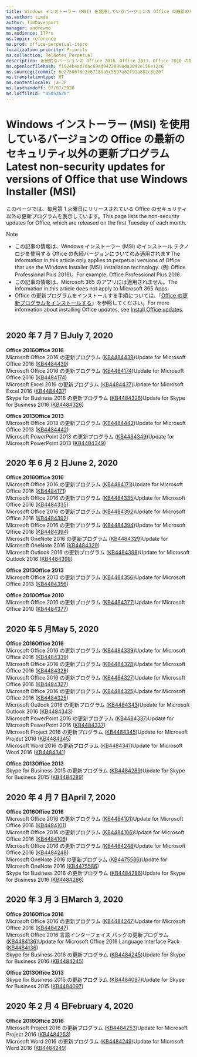 ```yaml
---
title: Windows インストーラー (MSI) を使用しているバージョンの Office の最新のセキュリティ以外の更新プログラム
ms.author: timda
author: TimDavenport
manager: andrewmo
ms.audience: ITPro
ms.topic: reference
ms.prod: office-perpetual-itpro
localization_priority: Priority
ms.collection: RelNotes_Perpetual
description: 永続的なバージョンの Office 2016、Office 2013、Office 2010 の最新のセキュリティ以外の更新プログラム情報へのリンクを IT 技術者に提供します
ms.openlocfilehash: f1924b4ad7dac69ad94228998da3042e156e12c6
ms.sourcegitcommit: 6e27566f8c2e6718da5c5597a62f91a882c8b20f
ms.translationtype: HT
ms.contentlocale: ja-JP
ms.lasthandoff: 07/07/2020
ms.locfileid: "45052620"
---
```

# <a name="latest-non-security-updates-for-versions-of-office-that-use-windows-installer-msi"></a><span data-ttu-id="51724-103">Windows インストーラー (MSI) を使用しているバージョンの Office の最新のセキュリティ以外の更新プログラム</span><span class="sxs-lookup"><span data-stu-id="51724-103">Latest non-security updates for versions of Office that use Windows Installer (MSI)</span></span>

<span data-ttu-id="51724-104">このページでは、毎月第 1 火曜日にリリースされている Office のセキュリティ以外の更新プログラムを表示しています。</span><span class="sxs-lookup"><span data-stu-id="51724-104">This page lists the non-security updates for Office, which are released on the first Tuesday of each month.</span></span>

> [!NOTE]
> - <span data-ttu-id="51724-105">この記事の情報は、Windows インストーラー (MSI) のインストール テクノロジを使用する Office の永続バージョンについてのみ適用されます</span><span class="sxs-lookup"><span data-stu-id="51724-105">The information in this article only applies to perpetual versions of Office that use the Windows Installer (MSI) installation technology.</span></span> <span data-ttu-id="51724-106">(例: Office Professional Plus 2016)。</span><span class="sxs-lookup"><span data-stu-id="51724-106">For example, Office Professional Plus 2016.</span></span>
> - <span data-ttu-id="51724-107">この記事の情報は、Microsoft 365 のアプリには適用されません。</span><span class="sxs-lookup"><span data-stu-id="51724-107">The information in this article does not apply to Microsoft 365 Apps.</span></span>
> - <span data-ttu-id="51724-108">Office の更新プログラムをインストールする手順については、「[Office の更新プログラムをインストールする](https://support.office.com/article/2ab296f3-7f03-43a2-8e50-46de917611c5)」を参照してください。</span><span class="sxs-lookup"><span data-stu-id="51724-108">For more information about installing Office updates, see [Install Office updates](https://support.office.com/article/2ab296f3-7f03-43a2-8e50-46de917611c5).</span></span>
<br/><br/>

## <a name="july-7-2020"></a><span data-ttu-id="51724-109">2020 年 7 月 7 日</span><span class="sxs-lookup"><span data-stu-id="51724-109">July 7, 2020</span></span>

<span data-ttu-id="51724-110">**Office 2016**</span><span class="sxs-lookup"><span data-stu-id="51724-110">**Office 2016**</span></span><br/>
<span data-ttu-id="51724-111">Microsoft Office 2016 の更新プログラム ([KB4484439](https://support.microsoft.com/help/4484439))</span><span class="sxs-lookup"><span data-stu-id="51724-111">Update for Microsoft Office 2016 ([KB4484439](https://support.microsoft.com/help/4484439))</span></span><br/> <span data-ttu-id="51724-112">Microsoft Office 2016 の更新プログラム ([KB4484174](https://support.microsoft.com/help/4484174))</span><span class="sxs-lookup"><span data-stu-id="51724-112">Update for Microsoft Office 2016 ([KB4484174](https://support.microsoft.com/help/4484174))</span></span><br/> <span data-ttu-id="51724-113">Microsoft Excel 2016 の更新プログラム ([KB4484437](https://support.microsoft.com/help/4484437))</span><span class="sxs-lookup"><span data-stu-id="51724-113">Update for Microsoft Excel 2016 ([KB4484437](https://support.microsoft.com/help/4484437))</span></span><br/>
<span data-ttu-id="51724-114">Skype for Business 2016 の更新プログラム ([KB4484326](https://support.microsoft.com/help/4484326))</span><span class="sxs-lookup"><span data-stu-id="51724-114">Update for Skype for Business 2016 ([KB4484326](https://support.microsoft.com/help/4484326))</span></span><br/> 

<span data-ttu-id="51724-115">**Office 2013**</span><span class="sxs-lookup"><span data-stu-id="51724-115">**Office 2013**</span></span><br/>
<span data-ttu-id="51724-116">Microsoft Office 2013 の更新プログラム ([KB4484442](https://support.microsoft.com/help/4484442))</span><span class="sxs-lookup"><span data-stu-id="51724-116">Update for Microsoft Office 2013 ([KB4484442](https://support.microsoft.com/help/4484442))</span></span><br/> <span data-ttu-id="51724-117">Microsoft PowerPoint 2013 の更新プログラム ([KB4484349](https://support.microsoft.com/help/4484349))</span><span class="sxs-lookup"><span data-stu-id="51724-117">Update for Microsoft PowerPoint 2013 ([KB4484349](https://support.microsoft.com/help/4484349))</span></span><br/> 


## <a name="june-2-2020"></a><span data-ttu-id="51724-118">2020 年 6 月 2 日</span><span class="sxs-lookup"><span data-stu-id="51724-118">June 2, 2020</span></span>

<span data-ttu-id="51724-119">**Office 2016**</span><span class="sxs-lookup"><span data-stu-id="51724-119">**Office 2016**</span></span><br/>
<span data-ttu-id="51724-120">Microsoft Office 2016 の更新プログラム ([KB4484171](https://support.microsoft.com/help/4484171))</span><span class="sxs-lookup"><span data-stu-id="51724-120">Update for Microsoft Office 2016 ([KB4484171](https://support.microsoft.com/help/4484171))</span></span><br/> <span data-ttu-id="51724-121">Microsoft Office 2016 の更新プログラム ([KB4484335](https://support.microsoft.com/help/4484335))</span><span class="sxs-lookup"><span data-stu-id="51724-121">Update for Microsoft Office 2016 ([KB4484335](https://support.microsoft.com/help/4484335))</span></span><br/> <span data-ttu-id="51724-122">Microsoft Office 2016 の更新プログラム ([KB4484392](https://support.microsoft.com/help/4484392))</span><span class="sxs-lookup"><span data-stu-id="51724-122">Update for Microsoft Office 2016 ([KB4484392](https://support.microsoft.com/help/4484392))</span></span><br/> <span data-ttu-id="51724-123">Microsoft Office 2016 の更新プログラム ([KB4484394](https://support.microsoft.com/help/4484394))</span><span class="sxs-lookup"><span data-stu-id="51724-123">Update for Microsoft Office 2016 ([KB4484394](https://support.microsoft.com/help/4484394))</span></span><br/> <span data-ttu-id="51724-124">Microsoft OneNote 2016 の更新プログラム ([KB4484329](https://support.microsoft.com/help/4484329))</span><span class="sxs-lookup"><span data-stu-id="51724-124">Update for Microsoft OneNote 2016 ([KB4484329](https://support.microsoft.com/help/4484329))</span></span><br/>
<span data-ttu-id="51724-125">Microsoft Outlook 2016 の更新プログラム ([KB4484398](https://support.microsoft.com/help/4484398))</span><span class="sxs-lookup"><span data-stu-id="51724-125">Update for Microsoft Outlook 2016 ([KB4484398](https://support.microsoft.com/help/4484398))</span></span><br/> 

<span data-ttu-id="51724-126">**Office 2013**</span><span class="sxs-lookup"><span data-stu-id="51724-126">**Office 2013**</span></span><br/>
<span data-ttu-id="51724-127">Microsoft Office 2013 の更新プログラム ([KB4484356](https://support.microsoft.com/help/4484356))</span><span class="sxs-lookup"><span data-stu-id="51724-127">Update for Microsoft Office 2013 ([KB4484356](https://support.microsoft.com/help/4484356))</span></span><br/> 

<span data-ttu-id="51724-128">**Office 2010**</span><span class="sxs-lookup"><span data-stu-id="51724-128">**Office 2010**</span></span><br/>
<span data-ttu-id="51724-129">Microsoft Office 2010 の更新プログラム ([KB4484377](https://support.microsoft.com/help/4484377))</span><span class="sxs-lookup"><span data-stu-id="51724-129">Update for Microsoft Office 2010 ([KB4484377](https://support.microsoft.com/help/4484377))</span></span><br/> 


## <a name="may-5-2020"></a><span data-ttu-id="51724-130">2020 年 5 月</span><span class="sxs-lookup"><span data-stu-id="51724-130">May 5, 2020</span></span>

<span data-ttu-id="51724-131">**Office 2016**</span><span class="sxs-lookup"><span data-stu-id="51724-131">**Office 2016**</span></span><br/>
<span data-ttu-id="51724-132">Microsoft Office 2016 の更新プログラム ([KB4484339](https://support.microsoft.com/help/4484339))</span><span class="sxs-lookup"><span data-stu-id="51724-132">Update for Microsoft Office 2016 ([KB4484339](https://support.microsoft.com/help/4484339))</span></span><br/> <span data-ttu-id="51724-133">Microsoft Office 2016 の更新プログラム ([KB4484328](https://support.microsoft.com/help/4484328))</span><span class="sxs-lookup"><span data-stu-id="51724-133">Update for Microsoft Office 2016 ([KB4484328](https://support.microsoft.com/help/4484328))</span></span><br/> <span data-ttu-id="51724-134">Microsoft Office 2016 の更新プログラム ([KB4484327](https://support.microsoft.com/help/4484327))</span><span class="sxs-lookup"><span data-stu-id="51724-134">Update for Microsoft Office 2016 ([KB4484327](https://support.microsoft.com/help/4484327))</span></span><br/> <span data-ttu-id="51724-135">Microsoft Office 2016 の更新プログラム ([KB4484325](https://support.microsoft.com/help/4484325))</span><span class="sxs-lookup"><span data-stu-id="51724-135">Update for Microsoft Office 2016 ([KB4484325](https://support.microsoft.com/help/4484325))</span></span><br/> <span data-ttu-id="51724-136">Microsoft Outlook 2016 の更新プログラム ([KB4484343](https://support.microsoft.com/help/4484343))</span><span class="sxs-lookup"><span data-stu-id="51724-136">Update for Microsoft Outlook 2016 ([KB4484343](https://support.microsoft.com/help/4484343))</span></span><br/> <span data-ttu-id="51724-137">Microsoft PowerPoint 2016 の更新プログラム ([KB4484337](https://support.microsoft.com/help/4484337))</span><span class="sxs-lookup"><span data-stu-id="51724-137">Update for Microsoft PowerPoint 2016 ([KB4484337](https://support.microsoft.com/help/4484337))</span></span><br/> <span data-ttu-id="51724-138">Microsoft Project 2016 の更新プログラム ([KB4484345](https://support.microsoft.com/help/4484345))</span><span class="sxs-lookup"><span data-stu-id="51724-138">Update for Microsoft Project 2016 ([KB4484345](https://support.microsoft.com/help/4484345))</span></span><br/> <span data-ttu-id="51724-139">Microsoft Word 2016 の更新プログラム ([KB4484341](https://support.microsoft.com/help/4484341))</span><span class="sxs-lookup"><span data-stu-id="51724-139">Update for Microsoft Word 2016 ([KB4484341](https://support.microsoft.com/help/4484341))</span></span><br/> 


<span data-ttu-id="51724-140">**Office 2013**</span><span class="sxs-lookup"><span data-stu-id="51724-140">**Office 2013**</span></span><br/>
<span data-ttu-id="51724-141">Skype for Business 2015 の更新プログラム ([KB4484289](https://support.microsoft.com/help/4484289))</span><span class="sxs-lookup"><span data-stu-id="51724-141">Update for Skype for Business 2015 ([KB4484289](https://support.microsoft.com/help/4484289))</span></span><br/>

## <a name="april-7-2020"></a><span data-ttu-id="51724-142">2020 年 4 月 7 日</span><span class="sxs-lookup"><span data-stu-id="51724-142">April 7, 2020</span></span>

<span data-ttu-id="51724-143">**Office 2016**</span><span class="sxs-lookup"><span data-stu-id="51724-143">**Office 2016**</span></span><br/>
<span data-ttu-id="51724-144">Microsoft Office 2016 の更新プログラム ([KB4484101](https://support.microsoft.com/help/4484101))</span><span class="sxs-lookup"><span data-stu-id="51724-144">Update for Microsoft Office 2016 ([KB4484101](https://support.microsoft.com/help/4484101))</span></span><br/>
<span data-ttu-id="51724-145">Microsoft Office 2016 の更新プログラム ([KB4484106](https://support.microsoft.com/help/4484106))</span><span class="sxs-lookup"><span data-stu-id="51724-145">Update for Microsoft Office 2016 ([KB4484106](https://support.microsoft.com/help/4484106))</span></span><br/>
<span data-ttu-id="51724-146">Microsoft Office 2016 の更新プログラム ([KB4484248](https://support.microsoft.com/help/4484248))</span><span class="sxs-lookup"><span data-stu-id="51724-146">Update for Microsoft Office 2016 ([KB4484248](https://support.microsoft.com/help/4484248))</span></span><br/>
<span data-ttu-id="51724-147">Microsoft OneNote 2016 の更新プログラム ([KB4475586](https://support.microsoft.com/help/4475586))</span><span class="sxs-lookup"><span data-stu-id="51724-147">Update for Microsoft OneNote 2016 ([KB4475586](https://support.microsoft.com/help/4475586))</span></span><br/>
<span data-ttu-id="51724-148">Skype for Business 2016 の更新プログラム ([KB4484286](https://support.microsoft.com/help/4484286))</span><span class="sxs-lookup"><span data-stu-id="51724-148">Update for Skype for Business 2016 ([KB4484286](https://support.microsoft.com/help/4484286))</span></span> <br/>


## <a name="march-3-2020"></a><span data-ttu-id="51724-149">2020 年 3 月 3 日</span><span class="sxs-lookup"><span data-stu-id="51724-149">March 3, 2020</span></span>

<span data-ttu-id="51724-150">**Office 2016**</span><span class="sxs-lookup"><span data-stu-id="51724-150">**Office 2016**</span></span><br/>
<span data-ttu-id="51724-151">Microsoft Office 2016 の更新プログラム ([KB4484247](https://support.microsoft.com/help/4484247))</span><span class="sxs-lookup"><span data-stu-id="51724-151">Update for Microsoft Office 2016 ([KB4484247](https://support.microsoft.com/help/4484247))</span></span><br/> <span data-ttu-id="51724-152">Microsoft Office 2016 言語インターフェイス パックの更新プログラム ([KB4484136](https://support.microsoft.com/help/4484136))</span><span class="sxs-lookup"><span data-stu-id="51724-152">Update for Microsoft Office 2016 Language Interface Pack ([KB4484136](https://support.microsoft.com/help/4484136))</span></span><br/>
<span data-ttu-id="51724-153">Skype for Business 2016 の更新プログラム ([KB4484245](https://support.microsoft.com/help/4484245))</span><span class="sxs-lookup"><span data-stu-id="51724-153">Update for Skype for Business 2016 ([KB4484245](https://support.microsoft.com/help/4484245))</span></span> <br/>

<span data-ttu-id="51724-154">**Office 2013**</span><span class="sxs-lookup"><span data-stu-id="51724-154">**Office 2013**</span></span><br/>
<span data-ttu-id="51724-155">Skype for Business 2015 の更新プログラム ([KB4484097](https://support.microsoft.com/help/4484097))</span><span class="sxs-lookup"><span data-stu-id="51724-155">Update for Skype for Business 2015 ([KB4484097](https://support.microsoft.com/help/4484097))</span></span><br/>


## <a name="february-4-2020"></a><span data-ttu-id="51724-156">2020 年 2 月 4 日</span><span class="sxs-lookup"><span data-stu-id="51724-156">February 4, 2020</span></span>

<span data-ttu-id="51724-157">**Office 2016**</span><span class="sxs-lookup"><span data-stu-id="51724-157">**Office 2016**</span></span><br/>
<span data-ttu-id="51724-158">Microsoft Project 2016 の更新プログラム ([KB4484253](https://support.microsoft.com/help/4484253))</span><span class="sxs-lookup"><span data-stu-id="51724-158">Update for Microsoft Project 2016 ([KB4484253](https://support.microsoft.com/help/4484253))</span></span> <br/>
<span data-ttu-id="51724-159">Microsoft Word 2016 の更新プログラム ([KB4484249](https://support.microsoft.com/help/4484249))</span><span class="sxs-lookup"><span data-stu-id="51724-159">Update for Microsoft Word 2016 ([KB4484249](https://support.microsoft.com/help/4484249))</span></span> <br/>



